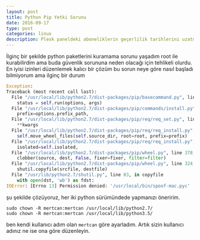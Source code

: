 ```yaml
---
layout: post
title: Python Pip Yetki Sorunu
date: 2016-09-17
type: post
categories: linux
description: Plesk paneldeki aboneliklerin geçerlilik tarihlerini uzatmak için aşağıdaki komutu kullanabilirsiniz.
---
```


İlginç bir şekilde python paketlerini kuramama sorunu yaşadım root ile kurabilirdim ama buda güvenlik sorununa neden olacağı için tehlikeli olurdu. En iyisi izinleri düzenlemek kalıcı bir çözüm bu sorun neye göre nasıl başladı bilmiyorum ama ilginç bir durum

```python
Exception:
Traceback (most recent call last):
  File "/usr/local/lib/python2.7/dist-packages/pip/basecommand.py", line 215, in main
    status = self.run(options, args)
  File "/usr/local/lib/python2.7/dist-packages/pip/commands/install.py", line 317, in run
    prefix=options.prefix_path,
  File "/usr/local/lib/python2.7/dist-packages/pip/req/req_set.py", line 742, in install
    **kwargs
  File "/usr/local/lib/python2.7/dist-packages/pip/req/req_install.py", line 831, in install
    self.move_wheel_files(self.source_dir, root=root, prefix=prefix)
  File "/usr/local/lib/python2.7/dist-packages/pip/req/req_install.py", line 1032, in move_wheel_files
    isolated=self.isolated,
  File "/usr/local/lib/python2.7/dist-packages/pip/wheel.py", line 378, in move_wheel_files
    clobber(source, dest, False, fixer=fixer, filter=filter)
  File "/usr/local/lib/python2.7/dist-packages/pip/wheel.py", line 324, in clobber
    shutil.copyfile(srcfile, destfile)
  File "/usr/lib/python2.7/shutil.py", line 83, in copyfile
    with open(dst, 'wb') as fdst:
IOError: [Errno 13] Permission denied: '/usr/local/bin/spoof-mac.pyc'
```

şu şekilde çözüyoruz, her iki python sürümündede yapmanızı öneririm.

```console
sudo chown -R mertcan:mertcan /usr/local/lib/python2.7/
sudo chown -R mertcan:mertcan /usr/local/lib/python3.5/
```

ben kendi kullanıcı adım olan `mertcan` göre ayarladım. Artık sizin kullanıcı adınız ne ise ona göre düzenleyin.
